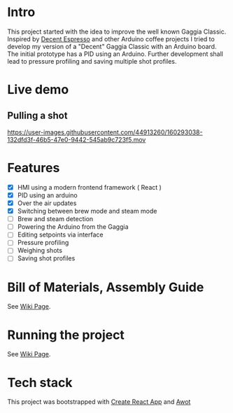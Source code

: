 
# Intro

This project started with the idea to improve the well known Gaggia Classic. Inspired by [Decent Espresso](https://decentespresso.com) and other Arduino coffee projects I tried to develop my version of a "Decent" Gaggia Classic with an Arduino board. The initial prototype has a PID using an Arduino. Further development shall lead to pressure profiling and saving multiple shot profiles.



# Live demo



## Pulling a shot
https://user-images.githubusercontent.com/44913260/160293038-132dfd3f-46b5-47e0-9442-545ab9c723f5.mov

# Features
- [x] HMI using a modern frontend framework ( React )
- [x] PID using an arduino
- [x] Over the air updates
- [x] Switching between brew mode and steam mode
- [ ] Brew and steam detection
- [ ] Powering the Arduino from the Gaggia
- [ ] Editing setpoints via interface
- [ ] Pressure profiling
- [ ] Weighing shots
- [ ] Saving shot profiles

# Bill of Materials, Assembly Guide

See [Wiki Page](https://github.com/lukasdo/Decent-Gaggia/wiki/Bill-of-Materials).

# Running the project

See [Wiki Page](https://github.com/lukasdo/Decent-Gaggia/wiki/Running-the-project).


# Tech stack

This project was bootstrapped with [Create React App](https://github.com/facebook/create-react-app) and [Awot](https://awot.net/en/guide/tutorial.html)


